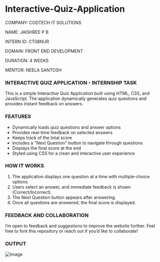 # Interactive-Quiz-Application

COMPANY: CODTECH IT SOLUTIONS

NAME: JAISHREE P B

INTERN ID: CT08NUR

DOMAIN: FRONT END DEVELOPMENT

DURATION: 4 WEEKS

MENTOR: NEELA SANTOSH

### INTERACTIVE QUIZ APPLICATION - INTERNSHIP TASK

This is a simple Interactive Quiz Application built using HTML, CSS, and JavaScript. The application dynamically generates quiz questions and provides instant feedback on answers.

### FEATURES

- Dynamically loads quiz questions and answer options
- Provides real-time feedback on selected answers
- Keeps track of the total score
- Includes a "Next Question" button to navigate through questions
- Displays the final score at the end
- Styled using CSS for a clean and interactive user experience

### HOW IT WORKS

1. The application displays one question at a time with multiple-choice options.
2. Users select an answer, and immediate feedback is shown (Correct/Incorrect).
3. The Next Question button appears after answering.
4. Once all questions are answered, the final score is displayed.

### FEEDBACK AND COLLABORATION

I’m open to feedback and suggestions to improve the website further. Feel free to fork this repository or reach out if you’d like to collaborate!

### OUTPUT

![Image](https://github.com/user-attachments/assets/2fede6a5-6825-4679-951b-a11ecdb0ba7b)
